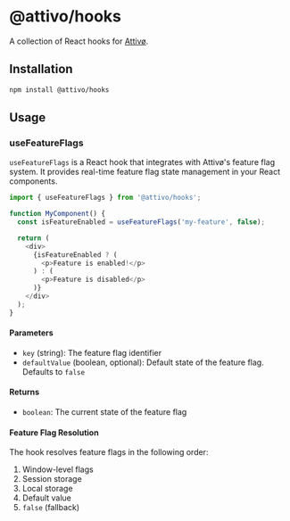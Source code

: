 # @attivo/hooks

A collection of React hooks for [Attivø](https://chromewebstore.google.com/detail/attiv%C3%B8-feature-flag-manag/mekbopeapnlcmdclklappobclffnalof).

## Installation

```bash
npm install @attivo/hooks
```

## Usage

### useFeatureFlags

`useFeatureFlags` is a React hook that integrates with Attivø's feature flag system. It provides real-time feature flag state management in your React components.

```typescript
import { useFeatureFlags } from '@attivo/hooks';

function MyComponent() {
  const isFeatureEnabled = useFeatureFlags('my-feature', false);

  return (
    <div>
      {isFeatureEnabled ? (
        <p>Feature is enabled!</p>
      ) : (
        <p>Feature is disabled</p>
      )}
    </div>
  );
}
```

#### Parameters

- `key` (string): The feature flag identifier
- `defaultValue` (boolean, optional): Default state of the feature flag. Defaults to `false`

#### Returns

- `boolean`: The current state of the feature flag

#### Feature Flag Resolution

The hook resolves feature flags in the following order:
1. Window-level flags
2. Session storage
3. Local storage
4. Default value
5. `false` (fallback)
